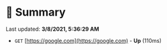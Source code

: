 # 📖 Summary
Last updated: **3/8/2021, 5:36:29 AM**

- `GET` [https://google.com](https://google.com) - **Up** (110ms)
